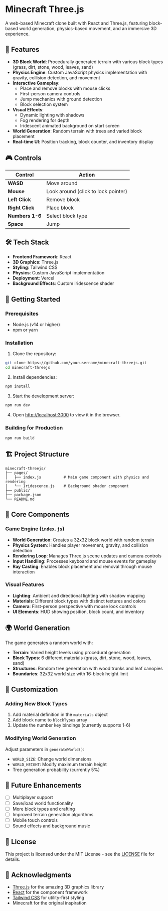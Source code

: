 # Minecraft Three.js

A web-based Minecraft clone built with React and Three.js, featuring block-based world generation, physics-based movement, and an immersive 3D experience.

## 🌟 Features

- **3D Block World**: Procedurally generated terrain with various block types (grass, dirt, stone, wood, leaves, sand)
- **Physics Engine**: Custom JavaScript physics implementation with gravity, collision detection, and movement
- **Interactive Gameplay**: 
  - Place and remove blocks with mouse clicks
  - First-person camera controls
  - Jump mechanics with ground detection
  - Block selection system
- **Visual Effects**:
  - Dynamic lighting with shadows
  - Fog rendering for depth
  - Iridescent animated background on start screen
- **World Generation**: Random terrain with trees and varied block placement
- **Real-time UI**: Position tracking, block counter, and inventory display

## 🎮 Controls

| Control | Action |
|---------|--------|
| **WASD** | Move around |
| **Mouse** | Look around (click to lock pointer) |
| **Left Click** | Remove block |
| **Right Click** | Place block |
| **Numbers 1-6** | Select block type |
| **Space** | Jump |

## 🛠️ Tech Stack

- **Frontend Framework**: React
- **3D Graphics**: Three.js
- **Styling**: Tailwind CSS
- **Physics**: Custom JavaScript implementation
- **Deployment**: Vercel
- **Background Effects**: Custom iridescence shader

## 🚀 Getting Started

### Prerequisites

- Node.js (v14 or higher)
- npm or yarn

### Installation

1. Clone the repository:
```bash
git clone https://github.com/yourusername/minecraft-threejs.git
cd minecraft-threejs
```

2. Install dependencies:
```bash
npm install
```

3. Start the development server:
```bash
npm run dev
```

4. Open [http://localhost:3000](http://localhost:3000) to view it in the browser.

### Building for Production

```bash
npm run build
```

## 🏗️ Project Structure

```
minecraft-threejs/
├── pages/
│   ├── index.js          # Main game component with physics and rendering
│   └── Iridescence.js    # Background shader component
├── public/
├── package.json
└── README.md
```

## 🎯 Core Components

### Game Engine (`index.js`)
- **World Generation**: Creates a 32x32 block world with random terrain
- **Physics System**: Handles player movement, gravity, and collision detection
- **Rendering Loop**: Manages Three.js scene updates and camera controls
- **Input Handling**: Processes keyboard and mouse events for gameplay
- **Ray Casting**: Enables block placement and removal through mouse interaction

### Visual Features
- **Lighting**: Ambient and directional lighting with shadow mapping
- **Materials**: Different block types with distinct textures and colors
- **Camera**: First-person perspective with mouse look controls
- **UI Elements**: HUD showing position, block count, and inventory

## 🌍 World Generation

The game generates a random world with:
- **Terrain**: Varied height levels using procedural generation
- **Block Types**: 6 different materials (grass, dirt, stone, wood, leaves, sand)
- **Structures**: Random tree generation with wood trunks and leaf canopies
- **Boundaries**: 32x32 world size with 16-block height limit

## 🎨 Customization

### Adding New Block Types
1. Add material definition in the `materials` object
2. Add block name to `blockTypes` array
3. Update the number key bindings (currently supports 1-6)

### Modifying World Generation
Adjust parameters in `generateWorld()`:
- `WORLD_SIZE`: Change world dimensions
- `WORLD_HEIGHT`: Modify maximum terrain height
- Tree generation probability (currently 5%)

## 📝 Future Enhancements

- [ ] Multiplayer support
- [ ] Save/load world functionality
- [ ] More block types and crafting
- [ ] Improved terrain generation algorithms
- [ ] Mobile touch controls
- [ ] Sound effects and background music

## 📄 License

This project is licensed under the MIT License - see the [LICENSE](LICENSE) file for details.

## 🙏 Acknowledgments

- [Three.js](https://threejs.org/) for the amazing 3D graphics library
- [React](https://reactjs.org/) for the component framework
- [Tailwind CSS](https://tailwindcss.com/) for utility-first styling
- Minecraft for the original inspiration
